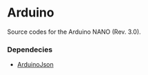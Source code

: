 # Arduino

Source codes for the Arduino NANO (Rev. 3.0).

### Dependecies
* [ArduinoJson](https://platformio.org/lib/show/64/ArduinoJson)
